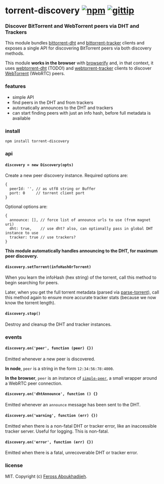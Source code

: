 # torrent-discovery [![npm](https://img.shields.io/npm/v/torrent-discovery.svg)](https://npmjs.org/package/torrent-discovery) [![gittip](https://img.shields.io/gittip/feross.svg)](https://www.gittip.com/feross/)

### Discover BitTorrent and WebTorrent peers via DHT and Trackers

This module bundles [bittorrent-dht](https://github.com/feross/bittorrent-dht) and
[bittorrent-tracker](https://github.com/feross/bittorrent-tracker) clients and exposes a
single API for discovering BitTorrent peers via both discovery methods.

This module **works in the browser** with [browserify](http://browserify.org) and, in
that context, it uses [webtorrent-dht](https://github.com/feross/webtorrent-dht) (TODO!) and
[webtorrent-tracker](https://github.com/feross/webtorrent-tracker) clients to discover
[WebTorrent](http://webtorrent.io) (WebRTC) peers.

### features

- simple API
- find peers in the DHT and from trackers
- automatically announces to the DHT and trackers
- can start finding peers with just an info hash, before full metadata is available

### install

```
npm install torrent-discovery
```

### api

#### `discovery = new Discovery(opts)`

Create a new peer discovery instance. Required options are:

```
{
  peerId: '', // as utf8 string or Buffer
  port: 0     // torrent client port
}
```

Optional options are:

```
{
  announce: [], // force list of announce urls to use (from magnet uri)
  dht: true,    // use dht? also, can optionally pass in global DHT instance to use
  tracker: true // use trackers?
}
```

**This module automatically handles announcing to the DHT, for maximum peer discovery.**

#### `discovery.setTorrent(infoHashOrTorrent)`

When you learn the infoHash (hex string) of the torrent, call this method to begin
searching for peers.

Later, when you get the full torrent metadata (parsed via [parse-torrent](https://github.com/feross/parse-torrent)), call this method again to ensure more accurate tracker stats
(because we now know the torrent length).

#### `discovery.stop()`

Destroy and cleanup the DHT and tracker instances.

### events

#### `discovery.on('peer', function (peer) {})`

Emitted whenever a new peer is discovered.

**In node**, `peer` is a string in the form `12:34:56:78:4000`.

**In the browser**, `peer` is an instance of
[`simple-peer`](https://github.com/feross/simple-peer), a small wrapper around a WebRTC
peer connection.

#### `discovery.on('dhtAnnounce', function () {}`

Emitted whenever an `announce` message has been sent to the DHT.

#### `discovery.on('warning', function (err) {})`

Emitted when there is a non-fatal DHT or tracker error, like an inaccessible tracker
server. Useful for logging. This is non-fatal.

#### `discovery.on('error', function (err) {})`

Emitted when there is a fatal, unrecoverable DHT or tracker error.

### license

MIT. Copyright (c) [Feross Aboukhadijeh](http://feross.org).

